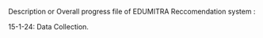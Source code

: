 Description or Overall progress file of EDUMITRA Reccomendation system  :

15-1-24: 
Data Collection.
